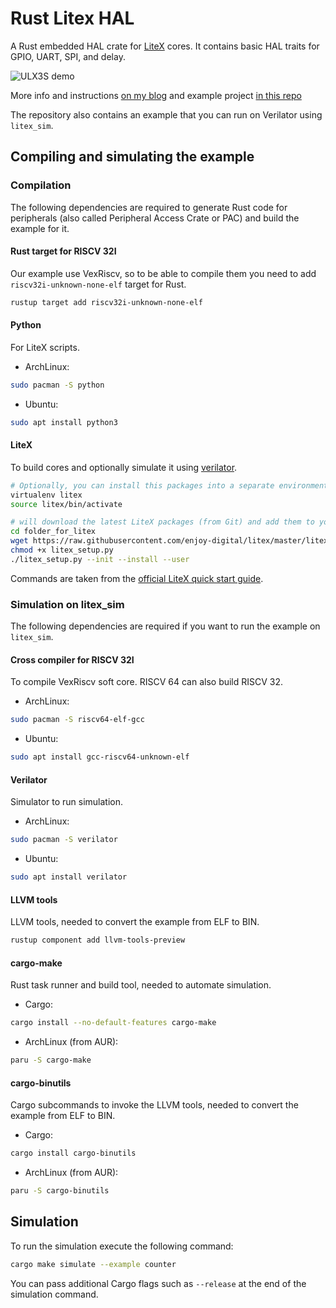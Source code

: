# Rust Litex HAL

A Rust embedded HAL crate for [LiteX](https://github.com/enjoy-digital/litex) cores. It contains basic HAL traits for GPIO, UART, SPI, and delay.

![ULX3S demo](http://pepijndevos.nl/images/ulx3s_oled.gif)

More info and instructions [on my blog](http://pepijndevos.nl/2020/08/04/a-rust-hal-for-your-litex-fpga-soc.html) and example project [in this repo](https://github.com/pepijndevos/rust-litex-example/tree/master)

The repository also contains an example that you can run on Verilator using `litex_sim`.

## Compiling and simulating the example

### Compilation

The following dependencies are required to generate Rust code for peripherals (also called Peripheral Access Crate or PAC) and build the example for it.

#### Rust target for RISCV 32I

Our example use VexRiscv, so to be able to compile them you need to add `riscv32i-unknown-none-elf` target for Rust.

```bash
rustup target add riscv32i-unknown-none-elf
```

#### Python

For LiteX scripts.

* ArchLinux:

```bash
sudo pacman -S python
```

* Ubuntu:

```bash
sudo apt install python3
```

#### LiteX

To build cores and optionally simulate it using [verilator](#verilator).

```bash
# Optionally, you can install this packages into a separate environment
virtualenv litex
source litex/bin/activate

# will download the latest LiteX packages (from Git) and add them to your Python environment:
cd folder_for_litex
wget https://raw.githubusercontent.com/enjoy-digital/litex/master/litex_setup.py
chmod +x litex_setup.py
./litex_setup.py --init --install --user
```

Commands are taken from the [official LiteX quick start guide](https://github.com/enjoy-digital/litex#quick-start-guide).

### Simulation on litex_sim

The following dependencies are required if you want to run the example on `litex_sim`.

#### Cross compiler for RISCV 32I

To compile VexRiscv soft core. RISCV 64 can also build RISCV 32.

* ArchLinux:

```bash
sudo pacman -S riscv64-elf-gcc
```

* Ubuntu:

```bash
sudo apt install gcc-riscv64-unknown-elf
```

#### Verilator

Simulator to run simulation.

* ArchLinux:

```bash
sudo pacman -S verilator
```

* Ubuntu:

```bash
sudo apt install verilator
```

#### LLVM tools

LLVM tools, needed to convert the example from ELF to BIN.

```bash
rustup component add llvm-tools-preview
```

#### cargo-make

Rust task runner and build tool, needed to automate simulation.

* Cargo:

```bash
cargo install --no-default-features cargo-make
```

* ArchLinux (from AUR):

```bash
paru -S cargo-make
```

#### cargo-binutils

Cargo subcommands to invoke the LLVM tools, needed to convert the example from ELF to BIN.

* Cargo:

```bash
cargo install cargo-binutils
```

* ArchLinux (from AUR):

```bash
paru -S cargo-binutils
```

## Simulation

To run the simulation execute the following command:

```bash
cargo make simulate --example counter
```

You can pass additional Cargo flags such as `--release` at the end of the simulation command.
